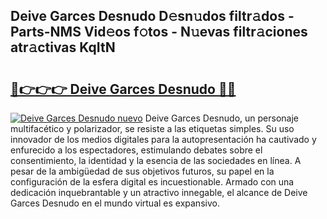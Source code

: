 ## Deive Garces Desnudo D𝚎sn𝚞dos filtr𝚊dos - Parts-NMS Vid𝚎os f𝚘tos - N𝚞evas filtr𝚊ciones atr𝚊ctivas KqItN

# <h2><a href="http://mb9qij.tromn.icu/?c=Deive+Garces+Desnudo">🔗👉👉👉 Deive Garces Desnudo 🔗🔗</a></h2>

[![Deive Garces Desnudo nuevo](https://i.imgur.com/pEAQMta.gif)](http://mb9qij.tromn.icu/?c=Deive+Garces+Desnudo)
Deive Garces Desnudo, un personaje multifacético y polarizador, se resiste a las etiquetas simples. Su uso innovador de los medios digitales para la autopresentación ha cautivado y enfurecido a los espectadores, estimulando debates sobre el consentimiento, la identidad y la esencia de las sociedades en línea. A pesar de la ambigüedad de sus objetivos futuros, su papel en la configuración de la esfera digital es incuestionable. Armado con una dedicación inquebrantable y un atractivo innegable, el alcance de Deive Garces Desnudo en el mundo virtual es expansivo.
